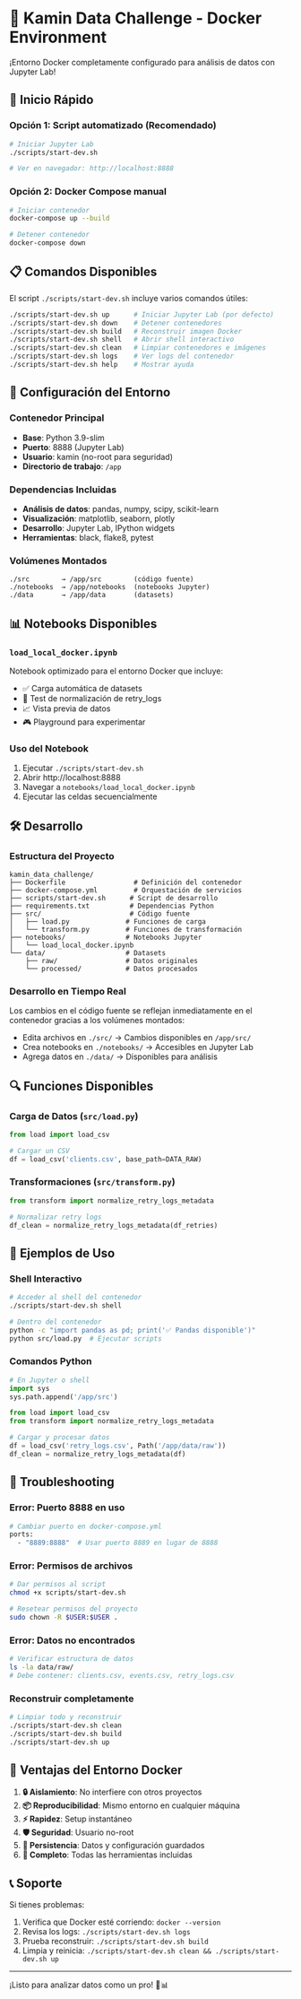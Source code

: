 # 🐳 Kamin Data Challenge - Docker Environment

¡Entorno Docker completamente configurado para análisis de datos con Jupyter Lab!

## 🚀 Inicio Rápido

### Opción 1: Script automatizado (Recomendado)
```bash
# Iniciar Jupyter Lab
./scripts/start-dev.sh

# Ver en navegador: http://localhost:8888
```

### Opción 2: Docker Compose manual
```bash
# Iniciar contenedor
docker-compose up --build

# Detener contenedor
docker-compose down
```

## 📋 Comandos Disponibles

El script `./scripts/start-dev.sh` incluye varios comandos útiles:

```bash
./scripts/start-dev.sh up      # Iniciar Jupyter Lab (por defecto)
./scripts/start-dev.sh down    # Detener contenedores
./scripts/start-dev.sh build   # Reconstruir imagen Docker
./scripts/start-dev.sh shell   # Abrir shell interactivo
./scripts/start-dev.sh clean   # Limpiar contenedores e imágenes
./scripts/start-dev.sh logs    # Ver logs del contenedor
./scripts/start-dev.sh help    # Mostrar ayuda
```

## 🔧 Configuración del Entorno

### Contenedor Principal
- **Base**: Python 3.9-slim
- **Puerto**: 8888 (Jupyter Lab)
- **Usuario**: kamin (no-root para seguridad)
- **Directorio de trabajo**: `/app`

### Dependencias Incluidas
- **Análisis de datos**: pandas, numpy, scipy, scikit-learn
- **Visualización**: matplotlib, seaborn, plotly
- **Desarrollo**: Jupyter Lab, IPython widgets
- **Herramientas**: black, flake8, pytest

### Volúmenes Montados
```
./src        → /app/src        (código fuente)
./notebooks  → /app/notebooks  (notebooks Jupyter)
./data       → /app/data       (datasets)
```

## 📊 Notebooks Disponibles

### `load_local_docker.ipynb`
Notebook optimizado para el entorno Docker que incluye:
- ✅ Carga automática de datasets
- 🧪 Test de normalización de retry_logs
- 📈 Vista previa de datos
- 🎮 Playground para experimentar

### Uso del Notebook
1. Ejecutar `./scripts/start-dev.sh`
2. Abrir http://localhost:8888
3. Navegar a `notebooks/load_local_docker.ipynb`
4. Ejecutar las celdas secuencialmente

## 🛠️ Desarrollo

### Estructura del Proyecto
```
kamin_data_challenge/
├── Dockerfile                 # Definición del contenedor
├── docker-compose.yml         # Orquestación de servicios
├── scripts/start-dev.sh      # Script de desarrollo
├── requirements.txt          # Dependencias Python
├── src/                      # Código fuente
│   ├── load.py              # Funciones de carga
│   └── transform.py         # Funciones de transformación
├── notebooks/               # Notebooks Jupyter
│   └── load_local_docker.ipynb
└── data/                    # Datasets
    ├── raw/                 # Datos originales
    └── processed/           # Datos procesados
```

### Desarrollo en Tiempo Real
Los cambios en el código fuente se reflejan inmediatamente en el contenedor gracias a los volúmenes montados:

- Edita archivos en `./src/` → Cambios disponibles en `/app/src/`
- Crea notebooks en `./notebooks/` → Accesibles en Jupyter Lab
- Agrega datos en `./data/` → Disponibles para análisis

## 🔍 Funciones Disponibles

### Carga de Datos (`src/load.py`)
```python
from load import load_csv

# Cargar un CSV
df = load_csv('clients.csv', base_path=DATA_RAW)
```

### Transformaciones (`src/transform.py`)
```python
from transform import normalize_retry_logs_metadata

# Normalizar retry logs
df_clean = normalize_retry_logs_metadata(df_retries)
```

## 📝 Ejemplos de Uso

### Shell Interactivo
```bash
# Acceder al shell del contenedor
./scripts/start-dev.sh shell

# Dentro del contenedor
python -c "import pandas as pd; print('✅ Pandas disponible')"
python src/load.py  # Ejecutar scripts
```

### Comandos Python
```python
# En Jupyter o shell
import sys
sys.path.append('/app/src')

from load import load_csv
from transform import normalize_retry_logs_metadata

# Cargar y procesar datos
df = load_csv('retry_logs.csv', Path('/app/data/raw'))
df_clean = normalize_retry_logs_metadata(df)
```

## 🐛 Troubleshooting

### Error: Puerto 8888 en uso
```bash
# Cambiar puerto en docker-compose.yml
ports:
  - "8889:8888"  # Usar puerto 8889 en lugar de 8888
```

### Error: Permisos de archivos
```bash
# Dar permisos al script
chmod +x scripts/start-dev.sh

# Resetear permisos del proyecto
sudo chown -R $USER:$USER .
```

### Error: Datos no encontrados
```bash
# Verificar estructura de datos
ls -la data/raw/
# Debe contener: clients.csv, events.csv, retry_logs.csv
```

### Reconstruir completamente
```bash
# Limpiar todo y reconstruir
./scripts/start-dev.sh clean
./scripts/start-dev.sh build
./scripts/start-dev.sh up
```

## 🎯 Ventajas del Entorno Docker

1. **🔒 Aislamiento**: No interfiere con otros proyectos
2. **📦 Reproducibilidad**: Mismo entorno en cualquier máquina
3. **⚡ Rapidez**: Setup instantáneo
4. **🛡️ Seguridad**: Usuario no-root
5. **🔄 Persistencia**: Datos y configuración guardados
6. **🎨 Completo**: Todas las herramientas incluidas

## 📞 Soporte

Si tienes problemas:
1. Verifica que Docker esté corriendo: `docker --version`
2. Revisa los logs: `./scripts/start-dev.sh logs`
3. Prueba reconstruir: `./scripts/start-dev.sh build`
4. Limpia y reinicia: `./scripts/start-dev.sh clean && ./scripts/start-dev.sh up`

---

¡Listo para analizar datos como un pro! 🚀📊 